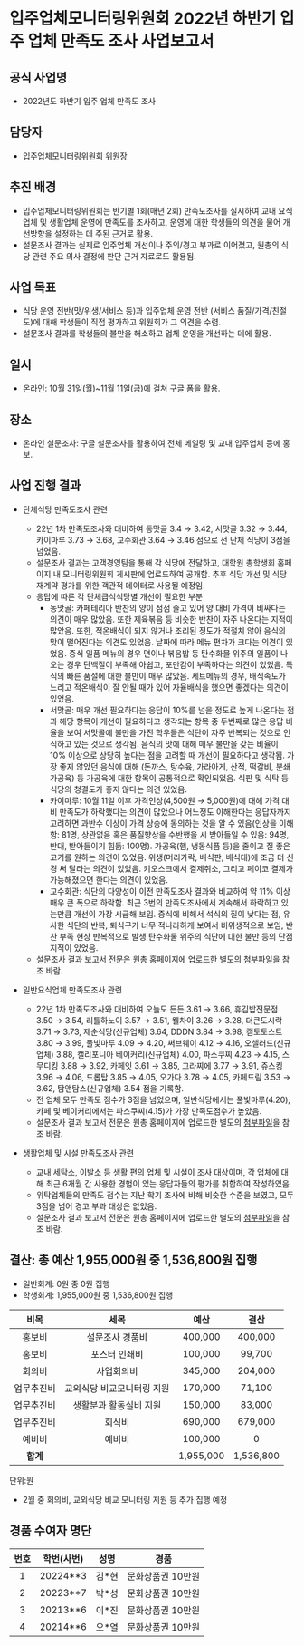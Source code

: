 입주업체모니터링위원회 2022년 하반기 입주 업체 만족도 조사 사업보고서
===

## 공식 사업명
- 2022년도 하반기 입주 업체 만족도 조사 

## 담당자
- 입주업체모니터링위원회 위원장

## 추진 배경
- 입주업체모니터링위원회는 반기별 1회(매년 2회) 만족도조사를 실시하여 교내 요식업체 및 생활업체 운영에 만족도를 조사하고, 운영에 대한 학생들의 의견을 물어 개선방향을 설정하는 데 주된 근거로 활용.
- 설문조사 결과는 실제로 입주업체 개선이나 주의/경고 부과로 이어졌고, 원총의 식당 관련 주요 의사 결정에 판단 근거 자료로도 활용됨.

## 사업 목표
- 식당 운영 전반(맛/위생/서비스 등)과 입주업체 운영 전반 (서비스 품질/가격/친절도)에 대해 학생들이 직접 평가하고 위원회가 그 의견을 수렴.
- 설문조사 결과를 학생들의 불만을 해소하고 업체 운영을 개선하는 데에 활용.

## 일시
- 온라인: 10월 31일(월)~11월 11일(금)에 걸쳐 구글 폼을 활용.

## 장소
- 온라인 설문조사: 구글 설문조사를 활용하여 전체 메일링 및 교내 입주업체 등에 홍보.

## 사업 진행 결과
- 단체식당 만족도조사 관련
  - 22년 1차 만족도조사와 대비하여 동맛골 3.4 → 3.42, 서맛골 3.32 → 3.44, 카이마루 3.73 → 3.68, 교수회관 3.64 → 3.46 점으로 전 단체 식당이 3점을 넘었음.
  - 설문조사 결과는 고객경영팀을 통해 각 식당에 전달하고, 대학원 총학생회 홈페이지 내 모니터링위원회 게시판에 업로드하여 공개함. 추후 식당 개선 및 식당 재계약 평가를 위한 객관적 데이터로 사용될 예정임.
  - 응답에 따른 각 단체급식식당별 개선이 필요한 부분
    - 동맛골: 카페테리아 반찬의 양이 점점 줄고 있어 양 대비 가격이 비싸다는 의견이 매우 많았음. 또한 제육볶음 등 비슷한 반찬이 자주 나온다는 지적이 많았음. 또한, 적온배식이 되지 않거나 조리된 정도가 적절치 않아 음식의 맛이 떨어진다는 의견도 있었음. 날짜에 따라 메뉴 편차가 크다는 의견이 있었음. 중식 일품 메뉴의 경우 면이나 볶음밥 등 탄수화물 위주의 일품이 나오는 경우 단백질이 부족해 아쉽고, 포만감이 부족하다는 의견이 있었음. 특식의 빠른 품절에 대한 불만이 매우 많았음. 세트메뉴의 경우, 배식속도가 느리고 적온배식이 잘 안될 때가 있어 자율배식을 했으면 좋겠다는 의견이 있었음.
    - 서맛골: 매우 개선 필요하다는 응답이 10%를 넘을 정도로 높게 나온다는 점과 해당 항목이 개선이 필요하다고 생각되는 항목 중 두번째로 많은 응답 비율을 보여 서맛골에 불만을 가진 학우들은 식단이 자주 반복되는 것으로 인식하고 있는 것으로 생각됨. 음식의 맛에 대해 매우 불만을 갖는 비율이 10% 이상으로 상당히 높다는 점을 고려할 때 개선이 필요하다고 생각됨. 가장 좋지 않았던 음식에 대해 (돈까스, 탕수육, 가라아게, 산적, 떡갈비, 분쇄가공육) 등 가공육에 대한 항목이 공통적으로 확인되었음. 식판 및 식탁 등 식당의 청결도가 좋지 않다는 의견 있었음.
    - 카이마루: 10월 11일 이후 가격인상(4,500원 → 5,000원)에 대해 가격 대비 만족도가 하락했다는 의견이 많았으나 어느정도 이해한다는 응답자까지 고려하면 과반수 이상이 가격 상승에 동의하는 것을 알 수 있음(인상을 이해함: 81명, 상관없음 혹은 품질향상을 수반했을 시 받아들일 수 있음: 94명, 반대, 받아들이기 힘듦: 100명). 가공육(햄, 냉동식품 등)을 줄이고 질 좋은 고기를 원하는 의견이 있었음. 위생(머리카락, 배식판, 배식대)에 조금 더 신경 써 달라는 의견이 있었음. 키오스크에서 결제취소, 그리고 페이코 결제가 가능해졌으면 한다는 의견이 있었음.
    - 교수회관: 식단의 다양성이 이전 만족도조사 결과와 비교하여 약 11% 이상 매우 큰 폭으로 하락함. 최근 3번의 만족도조사에서 계속해서 하락하고 있는만큼 개선이 가장 시급해 보임. 중식에 비해서 석식의 질이 낮다는 점, 유사한 식단의 반복, 퇴식구가 너무 적나라하게 보여서 비위생적으로 보임, 반찬 부족 현상 반복적으로 발생 탄수화물 위주의 식단에 대한 불만 등의 단점 지적이 있었음.
  - 설문조사 결과 보고서 전문은 원총 홈페이지에 업로드한 별도의 [첨부파일](https://gsa.kaist.ac.kr/rms_notice/214230)을 참조 바람.

- 일반요식업체 만족도조사 관련
  - 22년 1차 만족도조사와 대비하여 오늘도 든든 3.61 → 3.66, 휴김밥전문점 3.50 → 3.54, 리틀하노이 3.57 → 3.51, 웰차이 3.26 → 3.28, 더큰도시락 3.71 → 3.73, 제순식당(신규업체) 3.64, DDDN 3.84 → 3.98, 캠토토스트 3.80 → 3.99, 풀빛마루 4.09 → 4.20, 써브웨이 4.12 → 4.16, 오샐러드(신규업체) 3.88, 캘리포니아 베이커리(신규업체) 4.00, 파스쿠찌 4.23 → 4.15, 스무디킹 3.88 → 3.92, 카페잇 3.61 → 3.85, 그라찌에 3.77 → 3.91, 쥬스킹 3.96 → 4.06, 드롭탑 3.85 → 4.05, 오가다 3.78 → 4.05, 카페드림 3.53 → 3.62, 탐앤탐스(신규업체) 3.54 점을 기록함.
  - 전 업체 모두 만족도 점수가 3점을 넘었으며, 일반식당에서는 풀빛마루(4.20), 카페 및 베이커리에서는 파스쿠찌(4.15)가 가장 만족도점수가 높았음.
  - 설문조사 결과 보고서 전문은 원총 홈페이지에 업로드한 별도의 [첨부파일](https://gsa.kaist.ac.kr/rms_notice/214230)을 참조 바람.

- 생활업체 및 시설 만족도조사 관련
  - 교내 세탁소, 이발소 등 생활 편의 업체 및 시설이 조사 대상이며, 각 업체에 대해 최근 6개월 간 사용한 경험이 있는 응답자들의 평가를 취합하여 작성하였음.
  - 위탁업체들의 만족도 점수는 지난 학기 조사에 비해 비슷한 수준을 보였고, 모두 3점을 넘어 경고 부과 대상은 없었음.
  - 설문조사 결과 보고서 전문은 원총 홈페이지에 업로드한 별도의 [첨부파일](https://gsa.kaist.ac.kr/rms_notice/214230)을 참조 바람.

## 결산: 총 예산 1,955,000원 중 1,536,800원 집행   
- 일반회계:  0원 중 0원 집행 
- 학생회계:  1,955,000원 중 1,536,800원 집행

|  **비목** |   **세목**   | **예산** | **결산** |
|:----------:|:------------:|:--------:|:--------:|
|홍보비|설문조사 경품비|400,000|400,000|
|홍보비|포스터 인쇄비|100,000|99,700|
|회의비|사업회의비|345,000|204,000|
|업무추진비|교외식당 비교모니터링 지원|170,000| 71,100 |
|업무추진비|생활분과 활동실비 지원|150,000| 83,000 |
|업무추진비|회식비|690,000|679,000|
|예비비|예비비|100,000|0|
|   **합계**  |              |1,955,000|1,536,800|
단위:원
- 2월 중 회의비, 교외식당 비교 모니터링 지원 등 추가 집행 예정

## 경품 수여자 명단

| 번호 | 학번(사번)                | 성명   | 경품         |
|:----:|:-----------------------:|:------:|:------------:|
| 1  | 20224**3 | 김*현 | 문화상품권 10만원 |
| 2  | 20223**7 | 박*성 | 문화상품권 10만원 |
| 3  | 20213**6 | 이*진 | 문화상품권 10만원 |
| 4  | 20214**6 | 오*열 | 문화상품권 10만원 |